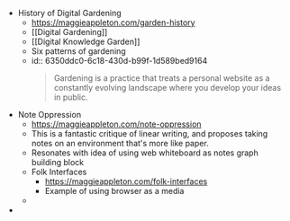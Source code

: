 - History of Digital Gardening
	- https://maggieappleton.com/garden-history
	- [[Digital Gardening]]
	- [[Digital Knowledge Garden]]
	- Six patterns of gardening
	- id:: 6350ddc0-6c18-430d-b99f-1d589bed9164
	  > Gardening is a practice that treats a personal website as a constantly evolving landscape where you develop your ideas in public.
- Note Oppression
	- https://maggieappleton.com/note-oppression
	- This is a fantastic critique of linear writing, and proposes taking notes on an environment that's more like paper.
	- Resonates with idea of using web whiteboard as notes graph building block
	- Folk Interfaces
		- https://maggieappleton.com/folk-interfaces
		- Example of using browser as a media
	-
-